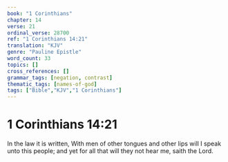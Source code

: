 ```yaml
---
book: "1 Corinthians"
chapter: 14
verse: 21
ordinal_verse: 28700
ref: "1 Corinthians 14:21"
translation: "KJV"
genre: "Pauline Epistle"
word_count: 33
topics: []
cross_references: []
grammar_tags: [negation, contrast]
thematic_tags: [names-of-god]
tags: ["Bible","KJV","1 Corinthians"]
---
```


# 1 Corinthians 14:21

In the law it is written, With men of other tongues and other lips will I speak unto this people; and yet for all that will they not hear me, saith the Lord.
